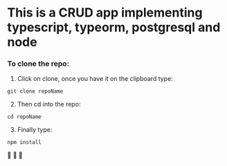 # This is a CRUD app implementing typescript, typeorm, postgresql and node

### To clone the repo:

1. Click on clone, once you have it on the clipboard type:

```
git clone repoName
```

2. Then cd into the repo:

```
cd repoName

```
3. Finally type:

```
npm install
```


:rocket: :rocket: :rocket:
